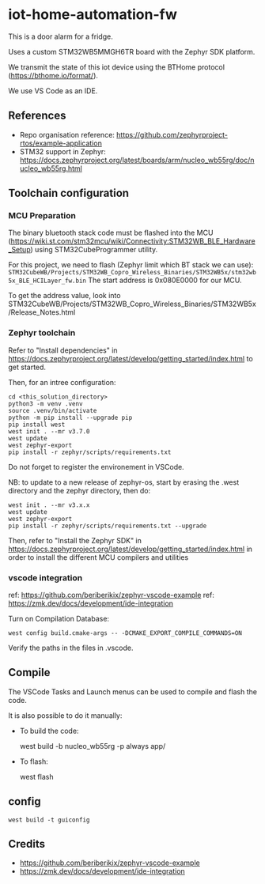 # iot-home-automation-fw
This is a door alarm for a fridge.

Uses a custom STM32WB5MMGH6TR board with the Zephyr SDK platform.

We transmit the state of this iot device using the BTHome protocol (<https://bthome.io/format/>).

We use VS Code as an IDE.

## References

- Repo organisation reference: <https://github.com/zephyrproject-rtos/example-application>
- STM32 support in Zephyr: <https://docs.zephyrproject.org/latest/boards/arm/nucleo_wb55rg/doc/nucleo_wb55rg.html>


## Toolchain configuration

### MCU Preparation

The binary bluetooth stack code must be flashed into the MCU (<https://wiki.st.com/stm32mcu/wiki/Connectivity:STM32WB_BLE_Hardware_Setup>) using STM32CubeProgrammer utility.

For this project, we need to flash (Zephyr limit which BT stack we can use):
```STM32CubeWB/Projects/STM32WB_Copro_Wireless_Binaries/STM32WB5x/stm32wb5x_BLE_HCILayer_fw.bin```
The start address is 0x080E0000 for our MCU.

To get the address value, look into 
STM32CubeWB/Projects/STM32WB_Copro_Wireless_Binaries/STM32WB5x/Release_Notes.html

### Zephyr toolchain
Refer to "Install dependencies" in <https://docs.zephyrproject.org/latest/develop/getting_started/index.html> to get started.

Then, for an intree configuration:

    cd <this_solution_directory>
    python3 -m venv .venv
    source .venv/bin/activate
    python -m pip install --upgrade pip
    pip install west
    west init . --mr v3.7.0
    west update
    west zephyr-export
    pip install -r zephyr/scripts/requirements.txt

Do not forget to register the environement in VSCode.

NB: to update to a new release of zephyr-os, start by erasing the .west directory
and the zephyr directory, then do:

    west init . --mr v3.x.x
    west update
    west zephyr-export
    pip install -r zephyr/scripts/requirements.txt --upgrade

Then, refer to "Install the Zephyr SDK" in <https://docs.zephyrproject.org/latest/develop/getting_started/index.html> in order to install the different MCU compilers and utilities

### vscode integration
ref: https://github.com/beriberikix/zephyr-vscode-example
ref: https://zmk.dev/docs/development/ide-integration

Turn on Compilation Database:

    west config build.cmake-args -- -DCMAKE_EXPORT_COMPILE_COMMANDS=ON

Verify the paths in the files in .vscode.

## Compile

The VSCode Tasks and Launch menus can be used to compile and flash the code.

It is also possible to do it manually:

- To build the code:

    west build -b nucleo_wb55rg -p always app/

- To flash:

    west flash

## config

    west build -t guiconfig

## Credits

* https://github.com/beriberikix/zephyr-vscode-example
* https://zmk.dev/docs/development/ide-integration
